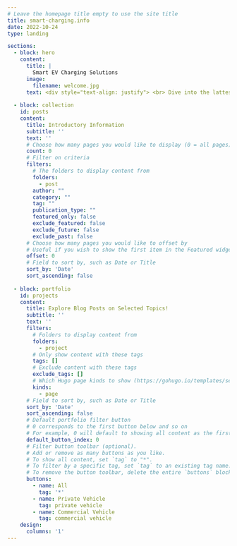```yaml
---
# Leave the homepage title empty to use the site title
title: smart-charging.info
date: 2022-10-24
type: landing

sections:
  - block: hero
    content:
      title: |
        Smart EV Charging Solutions
      image:
        filename: welcome.jpg
      text: <div style="text-align: justify"> <br> Dive into the lattest articles on optimizing <b> Battery Lifetime </b>, minimizing <b>Electricity Costs</b>, and understanding the impact on the <b>Electricity Grid</b>. For commercial trucks, explore smart charging strategies that enhance <b>Route Planning</b> and <b>Scheduling</b>. Join us in driving the future of electric mobility! </div>
 
  - block: collection
    id: posts
    content:
      title: Introductory Information
      subtitle: ''
      text: ''
      # Choose how many pages you would like to display (0 = all pages)
      count: 0
      # Filter on criteria
      filters:
        # The folders to display content from
        folders:
          - post
        author: ""
        category: ""
        tag: ""
        publication_type: ""
        featured_only: false
        exclude_featured: false
        exclude_future: false
        exclude_past: false
      # Choose how many pages you would like to offset by
      # Useful if you wish to show the first item in the Featured widget
      offset: 0
      # Field to sort by, such as Date or Title
      sort_by: 'Date'
      sort_ascending: false
    
  - block: portfolio
    id: projects
    content:
      title: Explore Blog Posts on Selected Topics!
      subtitle: ''
      text: ''
      filters:
        # Folders to display content from
        folders:
          - project
        # Only show content with these tags
        tags: []
        # Exclude content with these tags
        exclude_tags: []
        # Which Hugo page kinds to show (https://gohugo.io/templates/section-templates/#page-kinds)
        kinds:
          - page
      # Field to sort by, such as Date or Title
      sort_by: 'Date'
      sort_ascending: false
      # Default portfolio filter button
      # 0 corresponds to the first button below and so on
      # For example, 0 will default to showing all content as the first button below shows content with *any* tag
      default_button_index: 0
      # Filter button toolbar (optional).
      # Add or remove as many buttons as you like.
      # To show all content, set `tag` to "*".
      # To filter by a specific tag, set `tag` to an existing tag name.
      # To remove the button toolbar, delete the entire `buttons` block.
      buttons:
        - name: All
          tag: '*'
        - name: Private Vehicle
          tag: private vehicle
        - name: Commercial Vehicle
          tag: commercial vehicle
    design:
      columns: '1'
---
```

